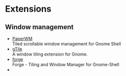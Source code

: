 # Extensions

## Window management

- [PaperWM](https://github.com/paperwm/PaperWM)
  <br/>Tiled scrollable window management for Gnome Shell
- [gTile](https://github.com/gTile/gTile)
  <br/>A window tiling extension for Gnome.
- [forge](https://github.com/forge-ext/forge?tab=readme-ov-file)
  <br/>Forge - Tiling and Window Manager for Gnome-Shell
- []()
  <br/>
